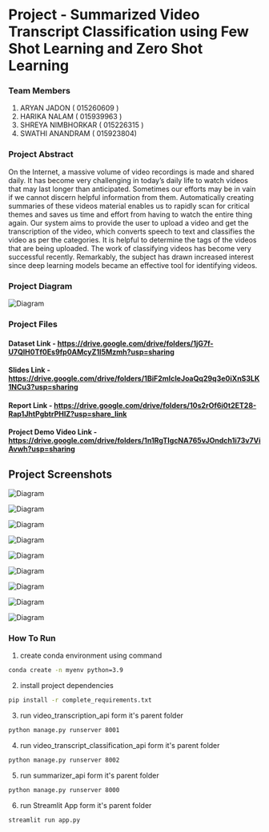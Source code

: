 # Project - Summarized Video Transcript Classification using Few Shot Learning and Zero Shot Learning

### Team Members
1. ARYAN JADON ( 015260609 ) 
2. HARIKA NALAM ( 015939963 ) 
3. SHREYA NIMBHORKAR ( 015226315 ) 
4. SWATHI ANANDRAM ( 015923804)


### Project Abstract
On the Internet, a massive volume of video recordings
is made and shared daily. It has become very challenging
in today’s daily life to watch videos that may last longer than
anticipated. Sometimes our efforts may be in vain if we cannot
discern helpful information from them. Automatically creating
summaries of these videos material enables us to rapidly scan
for critical themes and saves us time and effort from having to
watch the entire thing again. Our system aims to provide the
user to upload a video and get the transcription of the video,
which converts speech to text and classifies the video as per the
categories. It is helpful to determine the tags of the videos that are
being uploaded. The work of classifying videos has become very
successful recently. Remarkably, the subject has drawn increased
interest since deep learning models became an effective tool for
identifying videos.

### Project Diagram

![Diagram](https://github.com/aryan-jadon/CMPE-297-Project/blob/main/screenshots/Diagram.png)

### Project Files

#### Dataset Link - https://drive.google.com/drive/folders/1jG7f-U7QlH0Tf0Es9fp0AMcyZ1I5Mzmh?usp=sharing

#### Slides Link - https://drive.google.com/drive/folders/1BiF2mIcIeJoaQq29q3e0iXnS3LK1NCu3?usp=sharing

#### Report Link - https://drive.google.com/drive/folders/10s2rOf6i0t2ET28-Rap1JhtPgbtrPHlZ?usp=share_link

#### Project Demo Video Link - https://drive.google.com/drive/folders/1n1RgTIgcNA765vJOndch1i73v7ViAvwh?usp=sharing


## Project Screenshots

![Diagram](https://github.com/aryan-jadon/CMPE-297-Project/blob/main/screenshots/Streamlit-1.png)

![Diagram](https://github.com/aryan-jadon/CMPE-297-Project/blob/main/screenshots/Streamlit-2.png)

![Diagram](https://github.com/aryan-jadon/CMPE-297-Project/blob/main/screenshots/Streamlit-3.png)

![Diagram](https://github.com/aryan-jadon/CMPE-297-Project/blob/main/screenshots/Transcription-API.png)

![Diagram](https://github.com/aryan-jadon/CMPE-297-Project/blob/main/screenshots/XLNET-Summarizer-API.png)

![Diagram](https://github.com/aryan-jadon/CMPE-297-Project/blob/main/screenshots/Zero-Short-Summarizer-API.png)

![Diagram](https://github.com/aryan-jadon/CMPE-297-Project/blob/main/screenshots/GPT-Summarizer-API.png)

![Diagram](https://github.com/aryan-jadon/CMPE-297-Project/blob/main/screenshots/BERT-Summarizer-API.png)

![Diagram](https://github.com/aryan-jadon/CMPE-297-Project/blob/main/screenshots/Classification-API.png)

### How To Run
1. create conda environment using command 
```bash
conda create -n myenv python=3.9
```
2. install project dependencies 
```bash
pip install -r complete_requirements.txt
```
3. run video_transcription_api form it's parent folder
```bash
python manage.py runserver 8001
```
4. run video_transcript_classification_api form it's parent folder
```bash
python manage.py runserver 8002
```
5. run summarizer_api form it's parent folder
```bash
python manage.py runserver 8000
```
6. run Streamlit App form it's parent folder
```bash
streamlit run app.py
```
